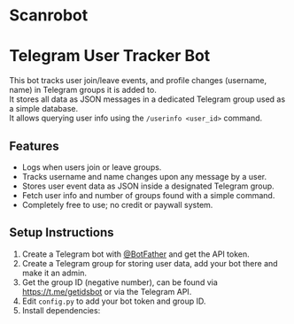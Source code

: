 # Scanrobot
# Telegram User Tracker Bot

This bot tracks user join/leave events, and profile changes (username, name) in Telegram groups it is added to.  
It stores all data as JSON messages in a dedicated Telegram group used as a simple database.  
It allows querying user info using the `/userinfo <user_id>` command.

## Features

- Logs when users join or leave groups.
- Tracks username and name changes upon any message by a user.
- Stores user event data as JSON inside a designated Telegram group.
- Fetch user info and number of groups found with a simple command.
- Completely free to use; no credit or paywall system.

## Setup Instructions

1. Create a Telegram bot with [@BotFather](https://t.me/BotFather) and get the API token.
2. Create a Telegram group for storing user data, add your bot there and make it an admin.
3. Get the group ID (negative number), can be found via https://t.me/getidsbot or via the Telegram API.
4. Edit `config.py` to add your bot token and group ID.
5. Install dependencies:
